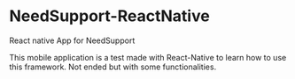 # NeedSupport-ReactNative
React native App for NeedSupport

This mobile application is a test made with React-Native to learn how to use this framework. Not ended but with some functionalities. 
